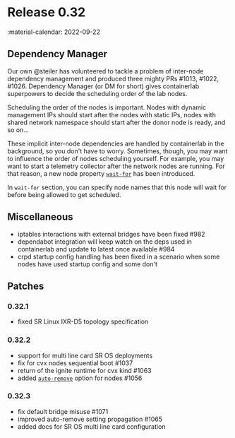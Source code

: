 # Release 0.32

:material-calendar: 2022-09-22

## Dependency Manager

Our own @steiler has volunteered to tackle a problem of inter-node dependency management and produced three mighty PRs #1013, #1022, #1026. Dependency Manager (or DM for short) gives containerlab superpowers to decide the scheduling order of the lab nodes.

Scheduling the order of the nodes is important. Nodes with dynamic management IPs should start after the nodes with static IPs, nodes with shared network namespace should start after the donor node is ready, and so on...

These implicit inter-node dependencies are handled by containerlab in the background, so you don't have to worry. Sometimes, though, you may want to influence the order of nodes scheduling yourself. For example, you may want to start a telemetry collector after the network nodes are running. For that reason, a new node property [`wait-for`](../manual/nodes.md#wait-for) has been introduced.

In `wait-for` section, you can specify node names that this node will wait for before being allowed to get scheduled.

## Miscellaneous

* iptables interactions with external bridges have been fixed #982
* dependabot integration will keep watch on the deps used in containerlab and update to latest once available #984
* crpd startup config handling has been fixed in a scenario when some nodes have used startup config and some don't

## Patches

### 0.32.1

* fixed SR Linux IXR-D5 topology specification

### 0.32.2

* support for multi line card SR OS deployments
* fix for cvx nodes sequential boot #1037
* return of the ignite runtime for cvx kind #1063
* added [`auto-remove`](../manual/nodes.md#auto-remove) option for nodes #1056

### 0.32.3

* fix default bridge misuse #1071
* improved auto-remove setting propagation #1065
* added docs for SR OS multi line card configuration
